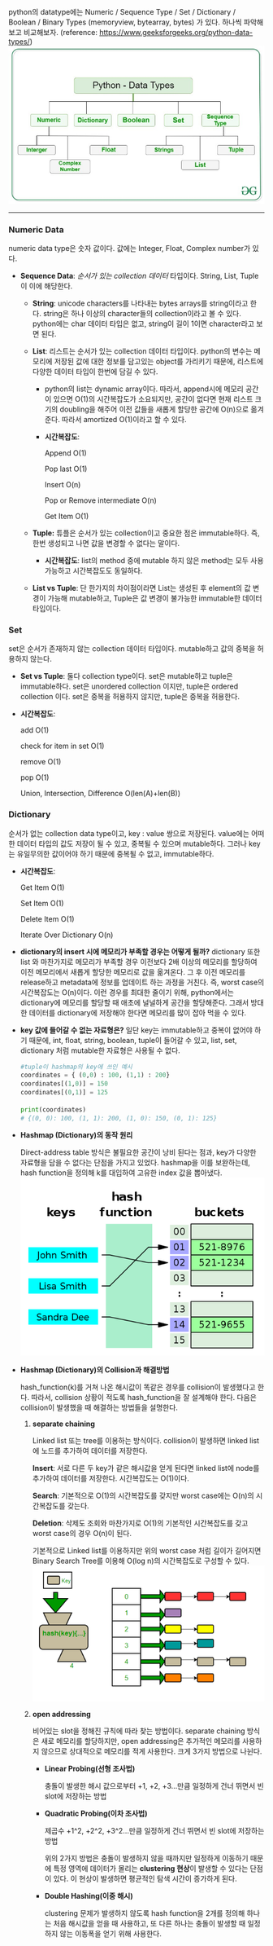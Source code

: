 python의 datatype에는 Numeric / Sequence Type / Set / Dictionary / Boolean / Binary Types (memoryview, bytearray, bytes) 가 있다. 하나씩 파악해보고 비교해보자. (reference: https://www.geeksforgeeks.org/python-data-types/) ![Alt text](python_datatypes.jpg)

- - -

### **Numeric Data**
numeric data type은 숫자 값이다. 값에는 Integer, Float, Complex number가 있다.




- **Sequence Data**: *순서가 있는 collection 데이터* 타입이다. String, List, Tuple이 이에 해당한다.
    - **String**: unicode characters를 나타내는 bytes arrays를 string이라고 한다. string은 하나 이상의 character들의 collection이라고 볼 수 있다. python에는 char 데이터 타입은 없고, string이 길이 1이면 character라고 보면 된다.
    - **List**: 리스트는 순서가 있는 collection 데이터 타입이다. python의 변수는 메모리에 저장된 값에 대한 정보를 담고있는 object를 가리키기 때문에, 리스트에 다양한 데이터 타입이 한번에 담길 수 있다.
        - python의 list는 dynamic array이다. 따라서, append시에 메모리 공간이 있으면 O(1)의 시간복잡도가 소요되지만, 공간이 없다면 현재 리스트 크기의 doubling을 해주어 이전 값들을 새롭게 할당한 공간에 O(n)으로 옮겨준다. 따라서 amortized O(1)이라고 할 수 있다.
        - **시간복잡도**:
            
            Append O(1)
            
            Pop last O(1)
            
            Insert O(n)
            
            Pop or Remove intermediate O(n)
            
            Get Item O(1) 
            
    - **Tuple:** 튜플은 순서가 있는 collection이고 중요한 점은 immutable하다. 즉, 한번 생성되고 나면 값을 변경할 수 없다는 말이다.
        - **시간복잡도**: list의 method 중에 mutable 하지 않은 method는 모두 사용 가능하고 시간복잡도도 동일하다.
    - **List vs Tuple**: 단 한가지의 차이점이라면 List는 생성된 후 element의 값 변경이 가능해 mutable하고, Tuple은 값 변경이 불가능한 immutable한 데이터 타입이다.  




### **Set**
set은 순서가 존재하지 않는 collection 데이터 타입이다. mutable하고 값의 중복을 허용하지 않는다.
- **Set vs Tuple**: 둘다 collection type이다. set은 mutable하고 tuple은 immutable하다. set은 unordered collection 이지만, tuple은 ordered collection 이다. set은 중복을 허용하지 않지만, tuple은 중복을 허용한다.
- **시간복잡도**:
    
    add O(1)
    
    check for item in set O(1)
    
    remove O(1)
    
    pop O(1)
    
    Union, Intersection, Difference O(len(A)+len(B))

    
        
### **Dictionary**
순서가 없는 collection data type이고, key : value 쌍으로 저장된다. value에는 어떠한 데이터 타입의 값도 저장이 될 수 있고, 중복될 수 있으며 mutable하다. 그러나 key는 유일무의한 값이어야 하기 때문에 중복될 수 없고, immutable하다.
- **시간복잡도**:
    
    Get Item O(1)
    
    Set Item O(1)
    
    Delete Item O(1)
    
    Iterate Over Dictionary O(n)
        
- **dictionary의 insert 시에 메모리가 부족할 경우는 어떻게 될까?** dictionary 또한 list 와 마찬가지로 메모리가 부족할 경우 이전보다 2배 이상의 메모리를 할당하여 이전 메모리에서 새롭게 할당한 메모리로 값을 옮겨온다. 그 후 이전 메모리를 release하고 metadata에 정보를 업데이트 하는 과정을 거친다. 즉, worst case의 시간복잡도는 O(n)이다. 이런 경우를 최대한 줄이기 위해, python에서는 dictionary에 메모리를 할당할 때 애초에 널널하게 공간을 할당해준다. 그래서 방대한 데이터를 dictionary에 저장해야 한다면 메모리를 많이 잡아 먹을 수 있다.
- **key 값에 들어갈 수 없는 자료형은?** 일단 key는 immutable하고 중복이 없어야 하기 때문에, int, float, string, boolean, tuple이 들어갈 수 있고, list, set, dictionary 처럼 mutable한 자료형은 사용될 수 없다.
    
    ```python
    #tuple이 hashmap의 key에 쓰인 예시
    coordinates = { (0,0) : 100, (1,1) : 200}
    coordinates[(1,0)] = 150
    coordinates[(0,1)] = 125
    
    print(coordinates)
    # {(0, 0): 100, (1, 1): 200, (1, 0): 150, (0, 1): 125}
    ```
    
- **Hashmap (Dictionary)의 동작 원리**
    
    Direct-address table 방식은 불필요한 공간이 낭비 된다는 점과, key가 다양한 자료형을 담을 수 없다는 단점을 가지고 있었다. hashmap을 이를 보완하는데, hash function을 정의해 k를 대입하여 고유한 index 값을 뽑아냈다. ![Alt text](hashmap.png)
    
- **Hashmap (Dictionary)의 Collision과 해결방법**
    
    hash_function(k)를 거쳐 나온 해시값이 똑같은 경우를 collision이 발생했다고 한다. 따라서, collision 상황이 적도록 hash_function을 잘 설계해야 한다. 다음은 collision이 발생했을 때 해결하는 방법들을 설명한다. 
    
    1. **separate chaining**
        
        Linked list 또는 tree를 이용하는 방식이다. collision이 발생하면 linked list에 노드를 추가하여 데이터를 저장한다. 
        
        **Insert**: 서로 다른 두 key가 같은 해시값을 얻게 된다면 linked list에 node를 추가하여 데이터를 저장한다. 시간복잡도는 O(1)이다. 
        
        **Search**: 기본적으로 O(1)의 시간복잡도를 갖지만 worst case에는 O(n)의 시간복잡도를 갖는다. 
        
        **Deletion**: 삭제도 조회와 마찬가지로 O(1)의 기본적인 시간복잡도를 갖고 worst case의 경우 O(n)이 된다.
        
        기본적으로 Linked list를 이용하지만 위의 worst case 처럼 길이가 길어지면 Binary Search Tree를 이용해 O(log n)의 시간복잡도로 구성할 수 있다.
        ![Alt text](hashmap_separate_chaining.png)
    2. **open addressing**
        
        비어있는 slot을 정해진 규칙에 따라 찾는 방법이다. separate chaining 방식은 새로 메모리를 할당하지만, open addressing은 추가적인 메모리를 사용하지 않으므로 상대적으로 메모리를 적게 사용한다. 크게 3가지 방법으로 나뉜다.
        
        - **Linear Probing(선형 조사법)**
            
            충돌이 발생한 해시 값으로부터 +1, +2, +3…만큼 일정하게 건너 뛰면서 빈 slot에 저장하는 방법
            
        - **Quadratic Probing(이차 조사법)**
            
            제곱수 +1^2, +2^2, +3^2…만큼 일정하게 건너 뛰면서 빈 slot에 저장하는 방법
            
            위의 2가지 방법은 충돌이 발생하지 않을 때까지만 일정하게 이동하기 때문에 특정 영역에 데이터가 몰리는 **clustering 현상**이 발생할 수 있다는 단점이 있다. 이 현상이 발생하면 평균적인 탐색 시간이 증가하게 된다. 
            
        - **Double Hashing(이중 해시)**
            
            clustering 문제가 발생하지 않도록 hash function을 2개를 정의해 하나는 처음 해시값을 얻을 때 사용하고, 또 다른 하나는 충돌이 발생할 때 일정하지 않는 이동폭을 얻기 위해 사용한다.